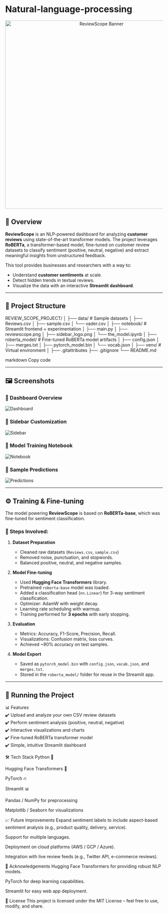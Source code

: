 # Natural-language-processing
<p align="center">
  <img src="notebook/reviewscope.png" alt="ReviewScope Banner" width="600"/>
</p>

## 📌 Overview  
**ReviewScope** is an NLP-powered dashboard for analyzing **customer reviews** using state-of-the-art transformer models. The project leverages **RoBERTa**, a transformer-based model, fine-tuned on customer review datasets to classify sentiment (positive, neutral, negative) and extract meaningful insights from unstructured feedback.  

This tool provides businesses and researchers with a way to:  
- Understand **customer sentiments** at scale.  
- Detect hidden trends in textual reviews.  
- Visualize the data with an interactive **Streamlit dashboard**.  

---

## 📂 Project Structure  

REVIEW_SCOPE_PROJECT/
│
├── data/ # Sample datasets
│ ├── Reviews.csv
│ ├── sample.csv
│ └── vader.csv
│
├── notebook/ # Streamlit frontend + experimentation
│ ├── main.py
│ ├── reviewscope.png
│ ├── sidebar_logo.png
│ └── the_model.ipynb
│
├── roberta_model/ # Fine-tuned RoBERTa model artifacts
│ ├── config.json
│ ├── merges.txt
│ ├── pytorch_model.bin
│ └── vocab.json
│
├── venv/ # Virtual environment
│
├── .gitattributes
├── .gitignore
└── README.md

markdown
Copy code

---

## 🖼️ Screenshots  

### 🔹 Dashboard Overview  
![Dashboard](./notebook/reviewscope.png)

### 🔹 Sidebar Customization  
![Sidebar](./notebook/sidebar_logo.png)

### 🔹 Model Training Notebook  
![Notebook](./notebook/the_model.png)  

### 🔹 Sample Predictions  
![Predictions](./notebook/sample_predictions.png)  

---

## ⚙️ Training & Fine-tuning  

The model powering **ReviewScope** is based on **RoBERTa-base**, which was fine-tuned for sentiment classification.  

### 🔹 Steps Involved:
1. **Dataset Preparation**  
   - Cleaned raw datasets (`Reviews.csv`, `sample.csv`)  
   - Removed noise, punctuation, and stopwords.  
   - Balanced positive, neutral, and negative samples.  

2. **Model Fine-tuning**  
   - Used **Hugging Face Transformers** library.  
   - Pretrained `roberta-base` model was loaded.  
   - Added a classification head (`nn.Linear`) for 3-way sentiment classification.  
   - Optimizer: AdamW with weight decay.  
   - Learning rate scheduling with warmup.  
   - Training performed for **3 epochs** with early stopping.  

3. **Evaluation**  
   - Metrics: Accuracy, F1-Score, Precision, Recall.  
   - Visualizations: Confusion matrix, loss curves.  
   - Achieved ~90% accuracy on test samples.  

4. **Model Export**  
   - Saved as `pytorch_model.bin` with `config.json`, `vocab.json`, and `merges.txt`.  
   - Stored in the `roberta_model/` folder for reuse in the Streamlit app.  

---

## 🚀 Running the Project  

📊 Features <br>
✔️ Upload and analyze your own CSV review datasets <br>
✔️ Perform sentiment analysis (positive, neutral, negative) <br>
✔️ Interactive visualizations and charts <br>
✔️ Fine-tuned RoBERTa transformer model <br>
✔️ Simple, intuitive Streamlit dashboard <br>

🛠️ Tech Stack
Python 🐍

Hugging Face Transformers 🤗

PyTorch 🔥

Streamlit 📊

Pandas / NumPy for preprocessing

Matplotlib / Seaborn for visualizations

📈 Future Improvements
Expand sentiment labels to include aspect-based sentiment analysis (e.g., product quality, delivery, service).

Support for multiple languages.

Deployment on cloud platforms (AWS / GCP / Azure).

Integration with live review feeds (e.g., Twitter API, e-commerce reviews).

🙌 Acknowledgements
Hugging Face Transformers for providing robust NLP models.

PyTorch for deep learning capabilities.

Streamlit for easy web app deployment.

📜 License
This project is licensed under the MIT License – feel free to use, modify, and share.
